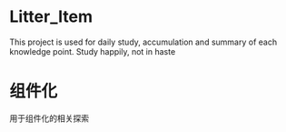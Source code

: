 # Litter_Item
This project is used for daily study, accumulation and summary of each knowledge point. Study happily, not in haste

# 组件化
用于组件化的相关探索

